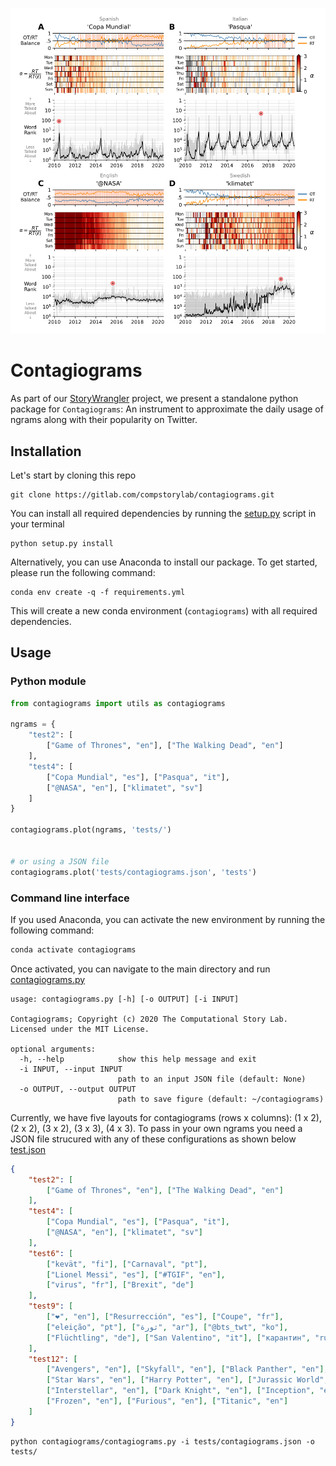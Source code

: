 ![contagiograms](tests/2020-07-15_contagiograms_test4.png)

# Contagiograms 
As part of our [StoryWrangler](https://gitlab.com/compstorylab/storywrangler) project,
we present a standalone python package for `Contagiograms`:
An instrument to approximate the daily usage of ngrams along with their popularity on Twitter.


## Installation
Let's start by cloning this repo 
```shell
git clone https://gitlab.com/compstorylab/contagiograms.git
```

You can install all required dependencies by running the [setup.py](setup.py) script in your terminal
```shell
python setup.py install 
```

Alternatively, you can use Anaconda to install our package.
To get started, please run the following command:
```shell
conda env create -q -f requirements.yml
```
This will create a new conda environment (`contagiograms`) with all required dependencies. 


## Usage
### Python module
```python
from contagiograms import utils as contagiograms

ngrams = {
    "test2": [
        ["Game of Thrones", "en"], ["The Walking Dead", "en"]
    ],
    "test4": [
        ["Copa Mundial", "es"], ["Pasqua", "it"],
        ["@NASA", "en"], ["klimatet", "sv"]
    ]
}

contagiograms.plot(ngrams, 'tests/')


# or using a JSON file 
contagiograms.plot('tests/contagiograms.json', 'tests')
```

### Command line interface 
If you used Anaconda, you can activate the new environment by running the following command:
```bash 
conda activate contagiograms
```

Once activated, you can navigate to the main directory and run [contagiograms.py](contagiograms/contagiograms.py)

```shell
usage: contagiograms.py [-h] [-o OUTPUT] [-i INPUT]

Contagiograms; Copyright (c) 2020 The Computational Story Lab. Licensed under the MIT License.

optional arguments:
  -h, --help            show this help message and exit
  -i INPUT, --input INPUT
                        path to an input JSON file (default: None)
  -o OUTPUT, --output OUTPUT
                        path to save figure (default: ~/contagiograms)
```

Currently, we have five layouts for contagiograms (rows x columns): 
(1 x 2), (2 x 2), (3 x 2), (3 x 3), (4 x 3). 
To pass in your own ngrams you need a JSON file strucured with any of these configurations 
as shown below [test.json](tests/test.json)
```json
{
    "test2": [
        ["Game of Thrones", "en"], ["The Walking Dead", "en"]
    ],
    "test4": [
        ["Copa Mundial", "es"], ["Pasqua", "it"],
        ["@NASA", "en"], ["klimatet", "sv"]
    ],
    "test6": [
        ["kevät", "fi"], ["Carnaval", "pt"],
        ["Lionel Messi", "es"], ["#TGIF", "en"],
        ["virus", "fr"], ["Brexit", "de"]
    ],
    "test9": [
        ["❤", "en"], ["Resurrección", "es"], ["Coupe", "fr"],
        ["eleição", "pt"], ["ثورة", "ar"], ["@bts_twt", "ko"],
        ["Flüchtling", "de"], ["San Valentino", "it"], ["карантин", "ru"]
    ],
    "test12": [
        ["Avengers", "en"], ["Skyfall", "en"], ["Black Panther", "en"],
        ["Star Wars", "en"], ["Harry Potter", "en"], ["Jurassic World", "en"],
        ["Interstellar", "en"], ["Dark Knight", "en"], ["Inception", "en"],
        ["Frozen", "en"], ["Furious", "en"], ["Titanic", "en"]
    ]
}
```

```shell
python contagiograms/contagiograms.py -i tests/contagiograms.json -o tests/
```

